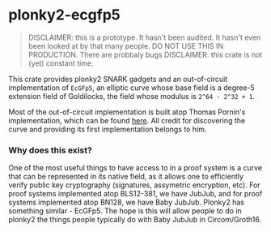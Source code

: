 # plonky2-ecgfp5

> DISCLAIMER: this is a prototype. It hasn't been audited. It hasn't even been looked at by that many people. DO NOT USE THIS IN PRODUCTION. There are probbaly bugs
> DISCLAIMER: this crate is not (yet) constant time. 

This crate provides plonky2 SNARK gadgets and an out-of-circuit implementation of `EcGFp5`, an elliptic curve whose base field is a degree-5 extension field of Goldilocks, the field whose modulus is `2^64 - 2^32 + 1`. 

Most of the out-of-circuit implementation is built atop Thomas Pornin's implementation, which can be found [here](https://github.com/pornin/ecgfp5). All credit for discovering the curve and providing its first implementation belongs to him.


### Why does this exist?

One of the most useful things to have access to in a proof system is a curve that can be represented in its native field, as it allows one to efficiently verify public key cryptography (signatures, assymetric encryption, etc). For proof systems implemented atop BLS12-381, we have JubJub, and for proof systems implemented atop BN128, we have Baby JubJub. Plonky2 has something similar - EcGFp5. The hope is this will allow people to do in plonky2 the things people typically do with Baby JubJub in Circom/Groth16.
